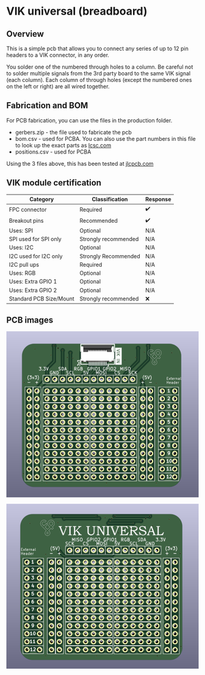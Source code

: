 # VIK universal (breadboard)

## Overview

This is a simple pcb that allows you to connect any series of up to 12 pin headers to a VIK connector, in any order.

You solder one of the numbered through holes to a column. Be careful not to solder multiple signals from the 3rd party board to the same VIK signal (each column). Each column of through holes (except the numbered ones on the left or right) are all wired together.

## Fabrication and BOM

For PCB fabrication, you can use the files in the production folder.

* gerbers.zip - the file used to fabricate the pcb
* bom.csv - used for PCBA. You can also use the part numbers in this file to look up the exact parts as [lcsc.com](https://lcsc.com)
* positions.csv - used for PCBA

Using the 3 files above, this has been tested at [jlcpcb.com](https://jlcpcb.com)


## VIK module certification

| Category                | Classification          | Response           |
| ----------------------- | ----------------------- | ------------------ |
| FPC connector           | Required                | :heavy_check_mark: |
| Breakout pins           | Recommended             | :heavy_check_mark: |
| Uses: SPI               | Optional                | N/A                |
| SPI used for SPI only   | Strongly recommended    | N/A                |
| Uses: I2C               | Optional                | N/A                |
| I2C used for I2C only   | Strongly Recommended    | N/A                |
| I2C pull ups            | Required                | N/A                |
| Uses: RGB               | Optional                | N/A                |
| Uses: Extra GPIO 1      | Optional                | N/A                |
| Uses: Extra GPIO 2      | Optional                | N/A                |
| Standard PCB Size/Mount | Strongly recommended    | :x:                |

## PCB images

![pcb front](images/vik-universal-front.png)

![pcb back](images/vik-universal-back.png)
